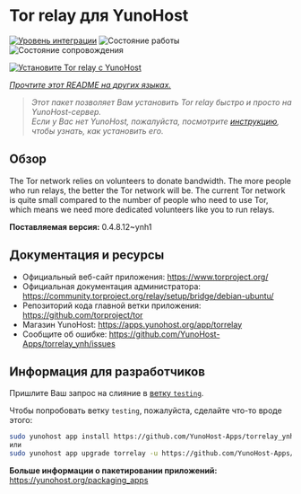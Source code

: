 <!--
Важно: этот README был автоматически сгенерирован <https://github.com/YunoHost/apps/tree/master/tools/readme_generator>
Он НЕ ДОЛЖЕН редактироваться вручную.
-->

# Tor relay для YunoHost

[![Уровень интеграции](https://dash.yunohost.org/integration/torrelay.svg)](https://ci-apps.yunohost.org/ci/apps/torrelay/) ![Состояние работы](https://ci-apps.yunohost.org/ci/badges/torrelay.status.svg) ![Состояние сопровождения](https://ci-apps.yunohost.org/ci/badges/torrelay.maintain.svg)

[![Установите Tor relay с YunoHost](https://install-app.yunohost.org/install-with-yunohost.svg)](https://install-app.yunohost.org/?app=torrelay)

*[Прочтите этот README на других языках.](./ALL_README.md)*

> *Этот пакет позволяет Вам установить Tor relay быстро и просто на YunoHost-сервер.*  
> *Если у Вас нет YunoHost, пожалуйста, посмотрите [инструкцию](https://yunohost.org/install), чтобы узнать, как установить его.*

## Обзор

The Tor network relies on volunteers to donate bandwidth. The more people who run relays, the better the Tor network will be. The current Tor network is quite small compared to the number of people who need to use Tor, which means we need more dedicated volunteers like you to run relays.

**Поставляемая версия:** 0.4.8.12~ynh1

## Документация и ресурсы

- Официальный веб-сайт приложения: <https://www.torproject.org/>
- Официальная документация администратора: <https://community.torproject.org/relay/setup/bridge/debian-ubuntu/>
- Репозиторий кода главной ветки приложения: <https://github.com/torproject/tor>
- Магазин YunoHost: <https://apps.yunohost.org/app/torrelay>
- Сообщите об ошибке: <https://github.com/YunoHost-Apps/torrelay_ynh/issues>

## Информация для разработчиков

Пришлите Ваш запрос на слияние в [ветку `testing`](https://github.com/YunoHost-Apps/torrelay_ynh/tree/testing).

Чтобы попробовать ветку `testing`, пожалуйста, сделайте что-то вроде этого:

```bash
sudo yunohost app install https://github.com/YunoHost-Apps/torrelay_ynh/tree/testing --debug
или
sudo yunohost app upgrade torrelay -u https://github.com/YunoHost-Apps/torrelay_ynh/tree/testing --debug
```

**Больше информации о пакетировании приложений:** <https://yunohost.org/packaging_apps>
